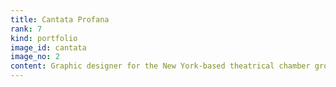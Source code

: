 ```yaml
---
title: Cantata Profana
rank: 7
kind: portfolio
image_id: cantata
image_no: 2
content: Graphic designer for the New York-based theatrical chamber group Cantata Profana from its inception until late 2014. Designed the logo, many color posters for concerts, black & white programs intended for low printing costs, and developed a consistent style and branding. Worked closely with the artistic director to translate the intent and emotions of each concert's program into graphical representations.
---
```

